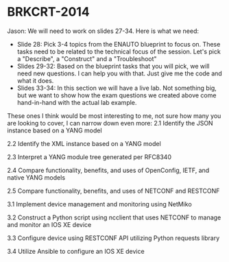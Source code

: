 # BRKCRT-2014

Jason:
We will need to work on slides 27-34. Here is what we need:

- Slide 28: Pick 3-4 topics from the ENAUTO blueprint to focus on. These tasks need to be related to the technical focus of the session. Let's pick a "Describe", a "Construct" and a "Troubleshoot"
- Slides 29-32: Based on the blueprint tasks that you will pick, we will need new questions. I can help you with that. Just give me the code and what it does.
- Slides 33-34: In this section we will have a live lab. Not something big, but we want to show how the exam questions we created above come hand-in-hand with the actual lab example.



These ones I think would be most interesting to me, not sure how many you are looking to cover, I can narrow down even more:
2.1 Identify the JSON instance based on a YANG model

2.2 Identify the XML instance based on a YANG model

2.3 Interpret a YANG module tree generated per RFC8340

2.4 Compare functionality, benefits, and uses of OpenConfig, IETF, and native YANG models

2.5 Compare functionality, benefits, and uses of NETCONF and RESTCONF

3.1 Implement device management and monitoring using NetMiko

3.2 Construct a Python script using ncclient that uses NETCONF to manage and monitor an IOS XE device

3.3 Configure device using RESTCONF API utilizing Python requests library

3.4 Utilize Ansible to configure an IOS XE device
